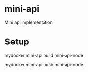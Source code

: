 # mini-api

Mini api implementation

# Setup

mydocker mini-api build mini-api-node

mydocker mini-api push mini-api-node
